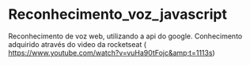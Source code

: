 # Reconhecimento_voz_javascript
Reconhecimento de voz web, utilizando a api do google.  Conhecimento adquirido através do video da rocketseat ( https://www.youtube.com/watch?v=vuHa90tFojc&amp;t=1113s)
